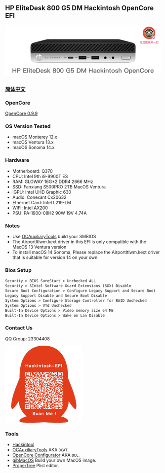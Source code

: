 ## HP EliteDesk 800 G5 DM Hackintosh OpenCore EFI

![image](ScreenShot/HP800G4DM.png)

### [简体中文](https://github.com/hackintosh-club/HP-EliteDesk-800-G5-DM-OpenCore)

### OpenCore

[OpenCore 0.9.9](https://github.com/acidanthera/OpenCorePkg)

### OS Version Tested

- macOS Monterey 12.x
- macOS Ventura   13.x 
- macOS Sonoma  14.x 

### Hardware

- Motherboard: Q370
- CPU: Intel 9th i9-9900T ES
- RAM: GLOWAY 16G*2 DDR4 2666 MHz
- SSD: Fanxiang S500PRO 2TB MacOS Ventura
- iGPU: Intel UHD Graphic 630
- Audio: Conexant Cx20632
- Ethernet Card:  Intel L219-LM
- WiFi: Intel AX200
- PSU: PA-1900-08H2 90W 19V 4.74A

### Notes

 - Use [OCAuxiliaryTools](https://github.com/ic005k/OCAuxiliaryTools) build your SMBIOS
 - The AirportItlwm.kext driver in this EFI is only compatible with the MacOS 13 Ventura version
 - To install macOS 14 Sonoma, Please replace the AirportItlwm.kext driver that is suitable for version 14 on your own

### Bios Setup

```
Security > BIOS SureStart > Unchecked ALL
Security > SIntel Software Guard Extensions (SGX) Disable
Secure Boot Configuration > Configure Legacy Support and Secure Boot Legacy Support Disable and Secure Boot Disable
System Options > Configure Storage Controller for RAID Unchecked
System Options > VTd Unchecked
Built-In Device Options > Video memory size 64 MB
Built-In Device Options > Wake on Lan Disable
```

### Contact Us

QQ Group: 23304408

![image](ScreenShot/QRCode.png)


### Tools

- [Hackintool](https://github.com/headkaze/Hackintool) 
- [OCAuxiliaryTools](https://github.com/ic005k/OCAuxiliaryTools) AKA `OCAT`.
- [OpenCore Configurator](https://mackie100projects.altervista.org/opencore-configurator/) AKA `OCC`.
- [gibMacOS](https://github.com/corpnewt/gibMacOS) Build your own MacOS image.
- [ProperTree](https://github.com/corpnewt/ProperTree) Plist editor.
